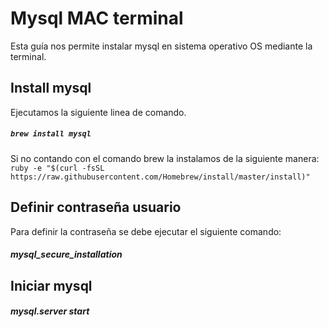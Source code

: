 # Mysql MAC terminal

Esta guía nos permite instalar mysql en sistema operativo OS mediante la terminal.

## Install mysql
Ejecutamos la siguiente linea de comando.

##### `brew install mysql`

Si no contando con el comando brew la instalamos de la siguiente manera: 
`ruby -e "$(curl -fsSL https://raw.githubusercontent.com/Homebrew/install/master/install)"`

## Definir contraseña usuario
Para definir la contraseña se debe ejecutar el siguiente comando:

##### mysql_secure_installation

## Iniciar mysql

##### mysql.server start


